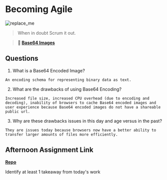 # Becoming Agile

![replace_me](https://codeworks.blob.core.windows.net/public/assets/img/illustrations/placeholder.svg)

> When in doubt Scrum it out.

> **📖 [Base64 Images](https://codeworksacademy.com/fs-student-guide/resources/wk8-9/06-Base64)**

## Questions

1. What is a Base64 Encoded Image?
```
An encoding schema for representing binary data as text.
```
2. What are the drawbacks of using Base64 Encoding?
```
Increased file size, increased CPU overhead (due to encoding and decoding), inability of browsers to cache Base64 encoded images and user experience because Base64 encoded images do not have a shareable public url.
```
3. Why are these drawbacks issues in this day and age versus in the past?
```
They are issues today because browsers now have a better ability to transfer larger amounts of files more efficiently.
```
## Afternoon Assignment Link

**[Repo](https://github.com/coombsab/digital-dungeons)**

Identify at least 1 takeaway from today's work
```

```